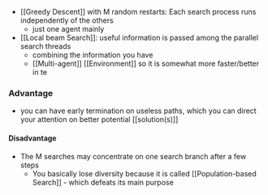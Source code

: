 - [[Greedy Descent]] with M random restarts: Each search process runs independently of the others
	- just one agent mainly
- [[Local beam Search]]: useful information is passed among the parallel search threads
	- combining the information you have
	- [[Multi-agent]] [[Environment]] so it is somewhat more faster/better in te

### Advantage
- you can have early termination on useless paths, which you can direct your attention on better potential [[solution(s)]]
#### Disadvantage
- The M searches may concentrate on one search branch after a few steps
	- You basically lose diversity because it is called [[Population-based Search]] - which defeats its main purpose